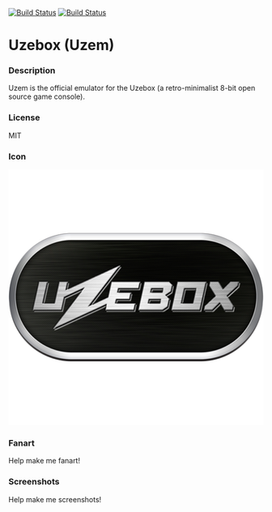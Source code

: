 [![Build Status](https://travis-ci.org/kodi-game/game.libretro.uzem.svg?branch=master)](https://travis-ci.org/kodi-game/game.libretro.uzem)
[![Build Status](https://ci.appveyor.com/api/projects/status/github/kodi-game/game.libretro.uzem?svg=true)](https://ci.appveyor.com/project/kodi-game/game-libretro-uzem)

# Uzebox (Uzem)

### Description

Uzem is the official emulator for the Uzebox (a retro-minimalist 8-bit open source game console).

### License

MIT

### Icon

![Icon](game.libretro.uzem/resources/icon.png)

### Fanart

Help make me fanart!

### Screenshots

Help make me screenshots!

